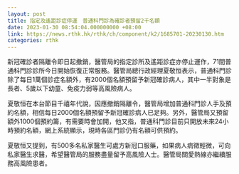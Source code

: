```yaml
---
layout: post
title: 指定及遙距診症停運　普通科門診為確診者預留2千名額
date: 2023-01-30 08:54:04.000000000 +08:00
link: https://news.rthk.hk/rthk/ch/component/k2/1685701-20230130.htm
categories: rthk
---
```


新冠確診者隔離令即日起撤銷，醫管局的指定診所及遙距診症亦停止運作，71間普通科門診診所今日開始恢復正常服務。醫管局總行政經理夏敬恒表示，普通科門診除了每日1萬個診症名額外，有2000個名額預留予新冠確診病人，其中一半對象是長者、5歲以下幼童、免疫力弱等高風險病人。

夏敬恒在本台節目千禧年代說，因應撤銷隔離令，醫管局增加普通科門診人手及預約名額，相信每日2000個名額預留予新冠確診病人已足夠。另外，醫管局又預留額外1000個預約籌，有需要時會加開，他又指，普通科門診目前只開放未來24小時預約名額，網上系統顯示，現時各區門診仍有名額可供預約。

夏敬恒又提到，有500多名私家醫生可處方新冠口服藥，如果病人病徵輕微，可向私家醫生求醫，希望醫管局的服務盡量留予高風險人士。醫管局關愛熱線亦繼續服務高風險患者。
